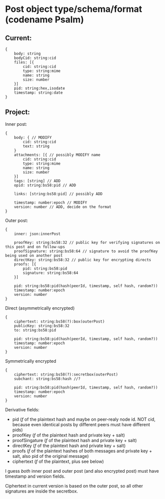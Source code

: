 # Post object type/schema/format (codename Psalm)

## Current:

    {
        body: string
        bodyCid: string:cid
        files: [{
            cid: string:cid
            type: string:mime
            name: string
            size: number
        }]
        pid: string:hex,isodate
        timestamp: string:date
    }

## Project:
Inner post:

    {
        body: { // MODIFY
            cid: string:cid
            text: string
        }
        attachments: [{ // possibly MODIFY name
            cid: string:cid
            type: string:mime
            name: string
            size: number 
        }]
        tags: [string] // ADD
        opid: string:bs58:pid // ADD

        links: [string:bs58:pid] // possibly ADD

        timestamp: number:epoch // MODIFY
        version: number // ADD, decide on the format
    }
    
Outer post:    

    {
        inner: json:innerPost
 
        proofKey: string:bs58:32 // public key for verifying signatures on this post and on follow-ups
        proofSignature: string:bs58:64 // signature to avoid the proofKey being used on another post
        directKey: string:bs58:32 // public key for encrypting directs
        proofs: [{
            pid: string:bs58:pid
            signature: string:bs58:64
        }]

        pid: string:bs58:pid(hash(peerId, timestamp, self hash, random?))
        timestamp: number:epoch
        version: number
    }
    
Direct (asymmetrically encrypted)

    {
        ciphertext: string:bs58(?):box(outerPost)
        publicKey: string:bs58:32
        to: string:bs58:pid
        
        pid: string:bs58:pid(hash(peerId, timestamp, self hash, random?))
        timestamp: number:epoch
        version: number
    }

Symmetrically encrypted

    {
        ciphertext: string:bs58(?):secretbox(outerPost)
        subchant: string:bs58:hash //?
        
        pid: string:bs58:pid(hash(peerId, timestamp, self hash, random?))
        timestamp: number:epoch
        version: number
    }

Derivative fields:

- pid (_f_ of the plaintext hash and maybe on peer-realy node id. NOT cid, because even identical posts by different peers must have different pids)
- proofKey (_f_ of the plaintext hash and private key + salt)
- proofSingature (_f_ of the plaintext hash and private key + salt)
- directKey (_f_ of the plaintext hash and private key + salt)
- proofs (_f_ of the plaintext hashes of both messages and private key + salt, also pid of the original message)
- ciphertext (_f_ of the plaintext, plus see below)

I guess _both_ inner post and outer post (and also encrypted post) must have timestamp and version fields.

Ciphertext in current version is based on the outer post, so all other signatures are inside the secretbox.
